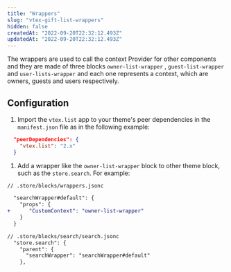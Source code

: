 ```yaml
---
title: "Wrappers"
slug: "vtex-gift-list-wrappers"
hidden: false
createdAt: "2022-09-20T22:32:12.493Z"
updatedAt: "2022-09-20T22:32:12.493Z"
---
```

The wrappers are used to call the context Provider for other components and they are made of three blocks `owner-list-wrapper` , `guest-list-wrapper` and `user-lists-wrapper` and each one represents a context, which are owners, guests and users respectively.

## Configuration

1. Import the `vtex.list` app to your theme's peer dependencies in the `manifest.json` file as in the following example:

```json
  "peerDependencies": {
    "vtex.list": "2.x"
  }
```

1. Add a wrapper like the `owner-list-wrapper` block to other theme block, such as the `store.search`. For example:

```diff
// .store/blocks/wrappers.jsonc

  "searchWrapper#default": {
    "props": {
+      "CustomContext": "owner-list-wrapper"
    }
  }

// .store/blocks/search/search.jsonc
  "store.search": {
    "parent": {
      "searchWrapper": "searchWrapper#default"
    },
```